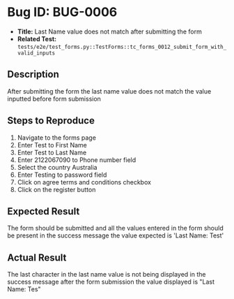 # Bug ID: BUG-0006

- **Title:** Last Name value does not match after submitting the form 
- **Related Test:** `tests/e2e/test_forms.py::TestForms::tc_forms_0012_submit_form_with_valid_inputs`

## Description
After submitting the form the last name value does not match the value inputted before form submission

## Steps to Reproduce
1. Navigate to the forms page 
2. Enter Test to First Name 
3. Enter Test to Last Name
4. Enter 2122067090 to Phone number field
5. Select the country Australia 
6. Enter Testing to password field
7. Click on agree terms and conditions checkbox 
8. Click on the register button

## Expected Result

The form should be submitted and all the values entered in the form should be present in the success message the value expected is 'Last Name: Test'

## Actual Result

The last character in the last name value is not being displayed in the success message after the form submission the value displayed is "Last Name: Tes"


